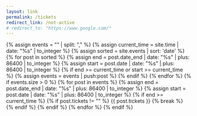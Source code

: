 ```yaml
---
layout: link
permalink: /tickets
redirect_link: /not-active
# redirect_to: "https://www.google.com/"
---
```

{% assign events = "" | split: "," %}
{% assign current_time = site.time | date: "%s" | to_integer %}
{% assign sorted = site.events | sort: 'date' %}
{% for post in sorted %}
{% assign end = post.date_end | date: "%s" | plus: 86400 | to_integer %}
{% assign start = post.date | date: "%s" | plus: 86400 | to_integer %}
{% if end >= current_time or start >= current_time %}
{% assign events = events | push:post %}
{% endif %}
{% endfor %}
{% if events.size > 0 %}
    {% for post in events %}
        {% assign end = post.date_end | date: "%s" | plus: 86400 | to_integer %}
        {% assign start = post.date | date: "%s" | plus: 86400 | to_integer %}
        {% if end >= current_time %}
            {% if post.tickets != "" %}
                {{ post.tickets }}
                {% break %}
            {% endif %}
        {% endif %}
    {% endfor %}
{% endif %}